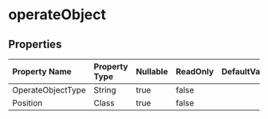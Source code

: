 # **operateObject**

 

## **Properties**

| Property Name | Property Type | Nullable |  ReadOnly | DefaultValue | Description | 
| :- | :- | :- |:- |  :- | :- |
|OperateObjectType|String|true|false |  ||
|Position|Class|true|false |  ||

